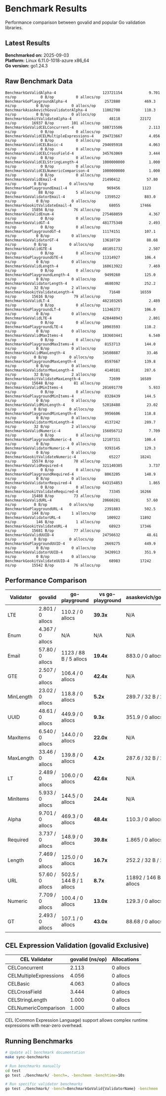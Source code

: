 # Benchmark Results

Performance comparison between govalid and popular Go validation libraries.

## Latest Results

**Benchmarked on:** 2025-09-03  
**Platform:** Linux 6.11.0-1018-azure x86_64  
**Go version:** go1.24.3

## Raw Benchmark Data

```
BenchmarkGoValidAlpha-4                    	123721154	         9.701 ns/op	       0 B/op	       0 allocs/op
BenchmarkGoPlaygroundAlpha-4               	 2572880	       469.3 ns/op	       0 B/op	       0 allocs/op
BenchmarkAsaskevichGovalidatorAlpha-4      	11002708	       110.3 ns/op	       0 B/op	       0 allocs/op
BenchmarkGookitValidateAlpha-4             	   48118	     22172 ns/op	   16937 B/op	     101 allocs/op
BenchmarkGoValidCELConcurrent-4            	588715506	         2.113 ns/op	       0 B/op	       0 allocs/op
BenchmarkGoValidCELMultipleExpressions-4   	294723667	         4.056 ns/op	       0 B/op	       0 allocs/op
BenchmarkGoValidCELBasic-4                 	294695918	         4.063 ns/op	       0 B/op	       0 allocs/op
BenchmarkGoValidCELCrossField-4            	345763069	         3.444 ns/op	       0 B/op	       0 allocs/op
BenchmarkGoValidCELStringLength-4          	1000000000	         1.000 ns/op	       0 B/op	       0 allocs/op
BenchmarkGoValidCELNumericComparison-4     	1000000000	         1.000 ns/op	       0 B/op	       0 allocs/op
BenchmarkGoValidEmail-4                    	21490412	        57.80 ns/op	       0 B/op	       0 allocs/op
BenchmarkGoPlaygroundEmail-4               	  969456	      1123 ns/op	      88 B/op	       5 allocs/op
BenchmarkGoValidatorEmail-4                	 1359522	       883.0 ns/op	       0 B/op	       0 allocs/op
BenchmarkGookitValidateEmail-4             	   68055	     17466 ns/op	   15856 B/op	      76 allocs/op
BenchmarkGoValidEnum-4                     	275468059	         4.367 ns/op	       0 B/op	       0 allocs/op
BenchmarkGoValidGT-4                       	481775340	         2.493 ns/op	       0 B/op	       0 allocs/op
BenchmarkGoPlaygroundGT-4                  	11174151	       107.1 ns/op	       0 B/op	       0 allocs/op
BenchmarkGoValidatorGT-4                   	13610720	        88.68 ns/op	       0 B/op	       0 allocs/op
BenchmarkGoValidGTE-4                      	481051732	         2.507 ns/op	       0 B/op	       0 allocs/op
BenchmarkGoPlaygroundGTE-4                 	11314927	       106.4 ns/op	       0 B/op	       0 allocs/op
BenchmarkGoValidLength-4                   	160613922	         7.469 ns/op	       0 B/op	       0 allocs/op
BenchmarkGoPlaygroundLength-4              	 9499260	       125.0 ns/op	       0 B/op	       0 allocs/op
BenchmarkGoValidatorLength-4               	 4680392	       252.2 ns/op	      32 B/op	       2 allocs/op
BenchmarkGookitValidateLength-4            	   71640	     16559 ns/op	   15616 B/op	      79 allocs/op
BenchmarkGoValidLT-4                       	482103265	         2.489 ns/op	       0 B/op	       0 allocs/op
BenchmarkGoPlaygroundLT-4                  	11346373	       106.0 ns/op	       0 B/op	       0 allocs/op
BenchmarkGoValidLTE-4                      	428448943	         2.801 ns/op	       0 B/op	       0 allocs/op
BenchmarkGoPlaygroundLTE-4                 	10903593	       110.2 ns/op	       0 B/op	       0 allocs/op
BenchmarkGoValidMaxItems-4                 	183603441	         6.540 ns/op	       0 B/op	       0 allocs/op
BenchmarkGoPlaygroundMaxItems-4            	 8153713	       144.0 ns/op	       0 B/op	       0 allocs/op
BenchmarkGoValidMaxLength-4                	34508887	        33.46 ns/op	       0 B/op	       0 allocs/op
BenchmarkGoPlaygroundMaxLength-4           	 8597667	       139.8 ns/op	       0 B/op	       0 allocs/op
BenchmarkGoValidatorMaxLength-4            	 4140181	       287.6 ns/op	      32 B/op	       2 allocs/op
BenchmarkGookitValidateMaxLength-4         	   72699	     16589 ns/op	   15648 B/op	      81 allocs/op
BenchmarkGoValidMinItems-4                 	201691770	         5.933 ns/op	       0 B/op	       0 allocs/op
BenchmarkGoPlaygroundMinItems-4            	 8328439	       144.5 ns/op	       0 B/op	       0 allocs/op
BenchmarkGoValidMinLength-4                	52018488	        23.02 ns/op	       0 B/op	       0 allocs/op
BenchmarkGoPlaygroundMinLength-4           	 9956606	       118.8 ns/op	       0 B/op	       0 allocs/op
BenchmarkGoValidatorMinLength-4            	 4137242	       289.7 ns/op	      32 B/op	       2 allocs/op
BenchmarkGoValidNumeric-4                  	156056712	         7.709 ns/op	       0 B/op	       0 allocs/op
BenchmarkGoPlaygroundNumeric-4             	12107311	       100.4 ns/op	       0 B/op	       0 allocs/op
BenchmarkGoValidatorNumeric-4              	 9393145	       129.3 ns/op	       0 B/op	       0 allocs/op
BenchmarkGookitValidateNumeric-4           	   65227	     18241 ns/op	   15574 B/op	      78 allocs/op
BenchmarkGoValidRequired-4                 	321140385	         3.737 ns/op	       0 B/op	       0 allocs/op
BenchmarkGoPlaygroundRequired-4            	 8063205	       148.9 ns/op	       0 B/op	       0 allocs/op
BenchmarkGoValidatorRequired-4             	643154853	         1.865 ns/op	       0 B/op	       0 allocs/op
BenchmarkGookitValidateRequired-4          	   73345	     16266 ns/op	   15488 B/op	      73 allocs/op
BenchmarkGoValidURL-4                      	20660281	        57.60 ns/op	       0 B/op	       0 allocs/op
BenchmarkGoPlaygroundURL-4                 	 2391883	       502.5 ns/op	     144 B/op	       1 allocs/op
BenchmarkGoValidatorURL-4                  	  100922	     11892 ns/op	     146 B/op	       1 allocs/op
BenchmarkGookitValidateURL-4               	   68923	     17346 ns/op	   15681 B/op	      77 allocs/op
BenchmarkGoValidUUID-4                     	24756632	        48.61 ns/op	       0 B/op	       0 allocs/op
BenchmarkGoPlaygroundUUID-4                	 2669275	       449.9 ns/op	       0 B/op	       0 allocs/op
BenchmarkGoValidatorUUID-4                 	 3420913	       351.9 ns/op	       0 B/op	       0 allocs/op
BenchmarkGookitValidateUUID-4              	   68983	     17242 ns/op	   15542 B/op	      76 allocs/op
```

## Performance Comparison

| Validator | govalid | go-playground | vs go-playground | asaskevich/govalidator | vs asaskevich | gookit/validate | vs gookit |
|-----------|---------|---------------|------------------|----------------------|---------------|----------------|----------|
| LTE | 2.801 / 0 allocs | 110.2 / 0 allocs | **39.3x** | N/A | N/A | N/A | N/A |
| Enum | 4.367 / 0 allocs | N/A | N/A | N/A | N/A | N/A | N/A |
| Email | 57.80 / 0 allocs | 1123 / 88 B / 5 allocs | **19.4x** | 883.0 / 0 allocs | **15.3x** | 17466 / 15856 B / 76 allocs | **302.2x** |
| GTE | 2.507 / 0 allocs | 106.4 / 0 allocs | **42.4x** | N/A | N/A | N/A | N/A |
| MinLength | 23.02 / 0 allocs | 118.8 / 0 allocs | **5.2x** | 289.7 / 32 B / 2 allocs | **12.6x** | N/A | N/A |
| UUID | 48.61 / 0 allocs | 449.9 / 0 allocs | **9.3x** | 351.9 / 0 allocs | **7.2x** | 17242 / 15542 B / 76 allocs | **354.7x** |
| MaxItems | 6.540 / 0 allocs | 144.0 / 0 allocs | **22.0x** | N/A | N/A | N/A | N/A |
| MaxLength | 33.46 / 0 allocs | 139.8 / 0 allocs | **4.2x** | 287.6 / 32 B / 2 allocs | **8.6x** | 16589 / 15648 B / 81 allocs | **495.8x** |
| LT | 2.489 / 0 allocs | 106.0 / 0 allocs | **42.6x** | N/A | N/A | N/A | N/A |
| MinItems | 5.933 / 0 allocs | 144.5 / 0 allocs | **24.4x** | N/A | N/A | N/A | N/A |
| Alpha | 9.701 / 0 allocs | 469.3 / 0 allocs | **48.4x** | 110.3 / 0 allocs | **11.4x** | 22172 / 16937 B / 101 allocs | **2285.5x** |
| Required | 3.737 / 0 allocs | 148.9 / 0 allocs | **39.8x** | 1.865 / 0 allocs | **0.5x** | 16266 / 15488 B / 73 allocs | **4352.7x** |
| Length | 7.469 / 0 allocs | 125.0 / 0 allocs | **16.7x** | 252.2 / 32 B / 2 allocs | **33.8x** | 16559 / 15616 B / 79 allocs | **2217.0x** |
| URL | 57.60 / 0 allocs | 502.5 / 144 B / 1 allocs | **8.7x** | 11892 / 146 B / 1 allocs | **206.5x** | 17346 / 15681 B / 77 allocs | **301.1x** |
| Numeric | 7.709 / 0 allocs | 100.4 / 0 allocs | **13.0x** | 129.3 / 0 allocs | **16.8x** | 18241 / 15574 B / 78 allocs | **2366.2x** |
| GT | 2.493 / 0 allocs | 107.1 / 0 allocs | **43.0x** | 88.68 / 0 allocs | **35.6x** | N/A | N/A |

## CEL Expression Validation (govalid Exclusive)

| CEL Validator | govalid (ns/op) | Allocations |
|---------------|-----------------|-------------|
| CELConcurrent | 2.113 | 0 allocs |
| CELMultipleExpressions | 4.056 | 0 allocs |
| CELBasic | 4.063 | 0 allocs |
| CELCrossField | 3.444 | 0 allocs |
| CELStringLength | 1.000 | 0 allocs |
| CELNumericComparison | 1.000 | 0 allocs |

CEL (Common Expression Language) support allows complex runtime expressions with near-zero overhead.

## Running Benchmarks

```bash
# Update all benchmark documentation
make sync-benchmarks

# Run benchmarks manually
cd test
go test ./benchmark/ -bench=. -benchmem -benchtime=10s

# Run specific validator benchmarks
go test ./benchmark/ -bench=BenchmarkGoValid{ValidatorName} -benchmem
```
